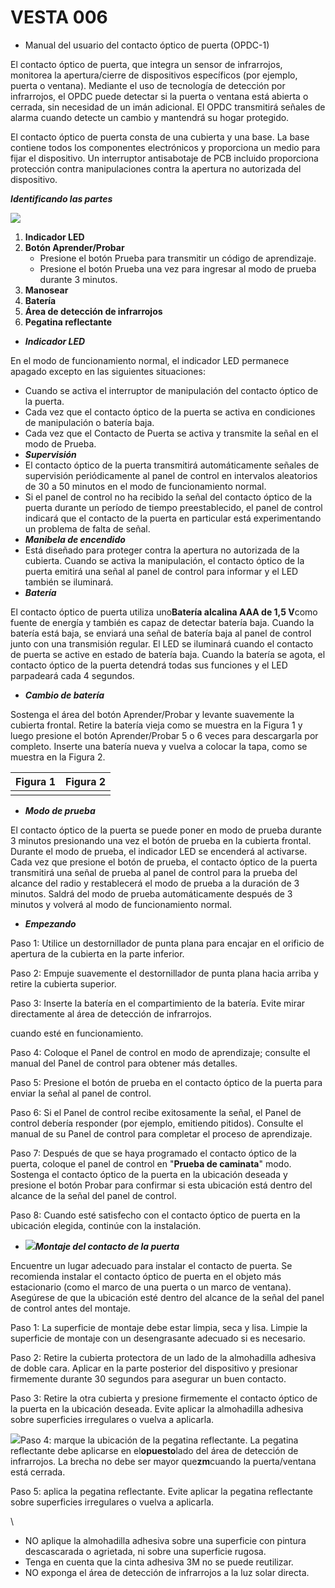 # VESTA 006

-   Manual del usuario del contacto óptico de puerta (OPDC-1)

El contacto óptico de puerta, que integra un sensor de infrarrojos, monitorea la apertura/cierre de dispositivos específicos (por ejemplo, puerta o ventana). Mediante el uso de tecnología de detección por infrarrojos, el OPDC puede detectar si la puerta o ventana está abierta o cerrada, sin necesidad de un imán adicional. El OPDC transmitirá señales de alarma cuando detecte un cambio y mantendrá su hogar protegido.

El contacto óptico de puerta consta de una cubierta y una base. La base contiene todos los componentes electrónicos y proporciona un medio para fijar el dispositivo. Un interruptor antisabotaje de PCB incluido proporciona protección contra manipulaciones contra la apertura no autorizada del dispositivo.

_**Identificando las partes**_

![](.gitbook/assets/0.png)

1.  **Indicador LED**
2.  **Botón Aprender/Probar**
    -   Presione el botón Prueba para transmitir un código de aprendizaje.
    -   Presione el botón Prueba una vez para ingresar al modo de prueba durante 3 minutos.
3.  **Manosear**
4.  **Batería**
5.  **Área de detección de infrarrojos**
6.  **Pegatina reflectante**

-   _**Indicador LED**_

En el modo de funcionamiento normal, el indicador LED permanece apagado excepto en las siguientes situaciones:

-   Cuando se activa el interruptor de manipulación del contacto óptico de la puerta.
-   Cada vez que el contacto óptico de la puerta se activa en condiciones de manipulación o batería baja.
-   Cada vez que el Contacto de Puerta se activa y transmite la señal en el modo de Prueba.
-   _**Supervisión**_
-   El contacto óptico de la puerta transmitirá automáticamente señales de supervisión periódicamente al panel de control en intervalos aleatorios de 30 a 50 minutos en el modo de funcionamiento normal.
-   Si el panel de control no ha recibido la señal del contacto óptico de la puerta durante un período de tiempo preestablecido, el panel de control indicará que el contacto de la puerta en particular está experimentando un problema de falta de señal.
-   _**Manibela de encendido**_
-   Está diseñado para proteger contra la apertura no autorizada de la cubierta. Cuando se activa la manipulación, el contacto óptico de la puerta emitirá una señal al panel de control para informar y el LED también se iluminará.
-   _**Batería**_

El contacto óptico de puerta utiliza uno**Batería alcalina AAA de 1,5 V**como fuente de energía y también es capaz de detectar batería baja. Cuando la batería está baja, se enviará una señal de batería baja al panel de control junto con una transmisión regular. El LED se iluminará cuando el contacto de puerta se active en estado de batería baja. Cuando la batería se agota, el contacto óptico de la puerta detendrá todas sus funciones y el LED parpadeará cada 4 segundos.

-   _**Cambio de batería**_

Sostenga el área del botón Aprender/Probar y levante suavemente la cubierta frontal. Retire la batería vieja como se muestra en la Figura 1 y luego presione el botón Aprender/Probar 5 o 6 veces para descargarla por completo. Inserte una batería nueva y vuelva a colocar la tapa, como se muestra en la Figura 2.

| Figura 1                                                      | Figura 2                                                      |
| ------------------------------------------------------------- | ------------------------------------------------------------- |
| <img src=".gitbook/assets/1.png" alt="" data-size="original"> | <img src=".gitbook/assets/2.png" alt="" data-size="original"> |

-   _**Modo de prueba**_

El contacto óptico de la puerta se puede poner en modo de prueba durante 3 minutos presionando una vez el botón de prueba en la cubierta frontal. Durante el modo de prueba, el indicador LED se encenderá al activarse. Cada vez que presione el botón de prueba, el contacto óptico de la puerta transmitirá una señal de prueba al panel de control para la prueba del alcance del radio y restablecerá el modo de prueba a la duración de 3 minutos. Saldrá del modo de prueba automáticamente después de 3 minutos y volverá al modo de funcionamiento normal.

-   _**Empezando**_

Paso 1: Utilice un destornillador de punta plana para encajar en el orificio de apertura de la cubierta en la parte inferior.

Paso 2: Empuje suavemente el destornillador de punta plana hacia arriba y retire la cubierta superior.

Paso 3: Inserte la batería en el compartimiento de la batería. Evite mirar directamente al área de detección de infrarrojos.

cuando esté en funcionamiento.

Paso 4: Coloque el Panel de control en modo de aprendizaje; consulte el manual del Panel de control para obtener más detalles.

Paso 5: Presione el botón de prueba en el contacto óptico de la puerta para enviar la señal al panel de control.

Paso 6: Si el Panel de control recibe exitosamente la señal, el Panel de control debería responder (por ejemplo, emitiendo pitidos). Consulte el manual de su Panel de control para completar el proceso de aprendizaje.

Paso 7: Después de que se haya programado el contacto óptico de la puerta, coloque el panel de control en "**Prueba de caminata**" modo. Sostenga el contacto óptico de la puerta en la ubicación deseada y presione el botón Probar para confirmar si esta ubicación está dentro del alcance de la señal del panel de control.

Paso 8: Cuando esté satisfecho con el contacto óptico de puerta en la ubicación elegida, continúe con la instalación.

-   ![](.gitbook/assets/3.png)_**Montaje del contacto de la puerta**_

Encuentre un lugar adecuado para instalar el contacto de puerta. Se recomienda instalar el contacto óptico de puerta en el objeto más estacionario (como el marco de una puerta o un marco de ventana). Asegúrese de que la ubicación esté dentro del alcance de la señal del panel de control antes del montaje.

Paso 1: La superficie de montaje debe estar limpia, seca y lisa. Limpie la superficie de montaje con un desengrasante adecuado si es necesario.

Paso 2: Retire la cubierta protectora de un lado de la almohadilla adhesiva de doble cara. Aplicar en la parte posterior del dispositivo y presionar firmemente durante 30 segundos para asegurar un buen contacto.

Paso 3: Retire la otra cubierta y presione firmemente el contacto óptico de la puerta en la ubicación deseada. Evite aplicar la almohadilla adhesiva sobre superficies irregulares o vuelva a aplicarla.

![](.gitbook/assets/4.png)Paso 4: marque la ubicación de la pegatina reflectante. La pegatina reflectante debe aplicarse en el**opuesto**lado del área de detección de infrarrojos. La brecha no debe ser mayor que**zm**cuando la puerta/ventana está cerrada.

Paso 5: aplica la pegatina reflectante. Evite aplicar la pegatina reflectante sobre superficies irregulares o vuelva a aplicarla.

\\<Note>

-   NO aplique la almohadilla adhesiva sobre una superficie con pintura descascarada o agrietada, ni sobre una superficie rugosa.
-   Tenga en cuenta que la cinta adhesiva 3M no se puede reutilizar.
-   NO exponga el área de detección de infrarrojos a la luz solar directa.
